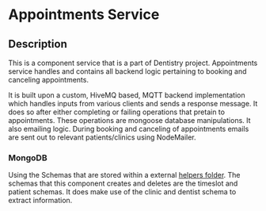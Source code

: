 # Appointments Service

## Description 
This is a component service that is a part of Dentistry project. Appointments service handles and contains all backend logic pertaining to booking and canceling appointments.

It is built upon a custom, HiveMQ based, MQTT backend implementation which handles inputs from various clients and sends a response message. It does so after either completing or failing operations that pretain to appointments. These operations are mongoose database manipulations. It also emailing logic. During booking and canceling of appointments emails are sent out to relevant patients/clinics using NodeMailer. 



### MongoDB 

Using the Schemas that are stored within a external [helpers folder](https://github.com/ErgimanGU/Dentistry/tree/main/server/helpers). The schemas that this component creates and deletes are the timeslot and patient schemas. It does make use of the clinic and dentist schema to extract information. 


